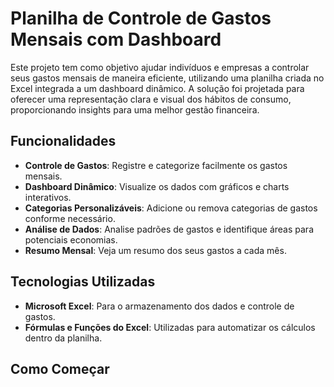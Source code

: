 # Planilha de Controle de Gastos Mensais com Dashboard

Este projeto tem como objetivo ajudar indivíduos e empresas a controlar seus gastos mensais de maneira eficiente, utilizando uma planilha criada no Excel integrada a um dashboard dinâmico. A solução foi projetada para oferecer uma representação clara e visual dos hábitos de consumo, proporcionando insights para uma melhor gestão financeira.

## Funcionalidades

- **Controle de Gastos**: Registre e categorize facilmente os gastos mensais.
- **Dashboard Dinâmico**: Visualize os dados com gráficos e charts interativos.
- **Categorias Personalizáveis**: Adicione ou remova categorias de gastos conforme necessário.
- **Análise de Dados**: Analise padrões de gastos e identifique áreas para potenciais economias.
- **Resumo Mensal**: Veja um resumo dos seus gastos a cada mês.

## Tecnologias Utilizadas

- **Microsoft Excel**: Para o armazenamento dos dados e controle de gastos.
- **Fórmulas e Funções do Excel**: Utilizadas para automatizar os cálculos dentro da planilha.

## Como Começar

